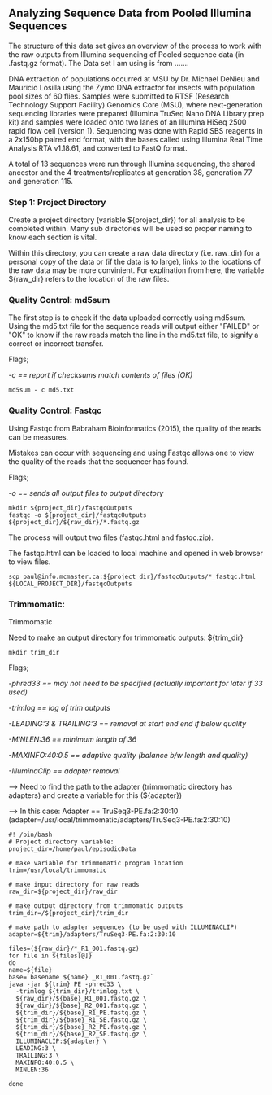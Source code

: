 ## Analyzing Sequence Data from Pooled Illumina Sequences

The structure of this data set gives an overview of the process to work with the raw outputs from Illumina sequencing of Pooled sequence data (in .fastq.gz format). The Data set I am using is from .......

DNA extraction of populations occurred at MSU by Dr. Michael DeNieu and Mauricio Losilla using the Zymo DNA extractor for insects with population pool sizes of 60 flies. Samples were submitted to RTSF (Research Technology Support Facility) Genomics Core (MSU), where next-generation sequencing libraries were prepared (Illumina TruSeq Nano DNA Library prep kit) and samples were loaded onto two lanes of an Illumina HiSeq 2500 rapid flow cell (version 1). Sequencing was done with Rapid SBS reagents in a 2x150bp paired end format, with the bases called using Illumina Real Time Analysis RTA v1.18.61, and converted to FastQ format. 

A total of 13 sequences were run through Illumina sequencing, the shared ancestor and the 4 treatments/replicates at generation 38, generation 77 and generation 115.

### Step 1: Project Directory

Create a project directory (variable ${project_dir}) for all analysis to be completed within. Many sub directories will be used so proper naming to know each section is vital.

Within this directory, you can create a raw data directory (i.e. raw_dir) for a personal copy of the data or (if the data is to large), links to the locations of the raw data may be more convinient. For explination from here, the variable ${raw_dir} refers to the location of the raw files.


### Quality Control: md5sum

The first step is to check if the data uploaded correctly using md5sum. Using the md5.txt file for the sequence reads will output either "FAILED" or "OK" to know if the raw reads match the line in the md5.txt file, to signify a correct or incorrect transfer.

Flags; 
  
  *-c == report if checksums match contents of files (OK)*
  
```
md5sum - c md5.txt
```

### Quality Control: Fastqc

Using Fastqc from Babraham Bioinformatics (2015), the quality of the reads can be measures. 

Mistakes can occur with sequencing and using Fastqc allows one to view the quality of the reads that the sequencer has found.


Flags;

  *-o == sends all output files to output directory*
  
```
mkdir ${project_dir}/fastqcOutputs
fastqc -o ${project_dir}/fastqcOutputs ${project_dir}/${raw_dir}/*.fastq.gz
```

The process will output two files (fastqc.html and fastqc.zip). 

The fastqc.html can be loaded to local machine and opened in web browser to view files.

```
scp paul@info.mcmaster.ca:${project_dir}/fastqcOutputs/*_fastqc.html ${LOCAL_PROJECT_DIR}/fastqcOutputs
```

### Trimmomatic:
Trimmomatic

Need to make an output directory for trimmomatic outputs: ${trim_dir}

```
mkdir trim_dir
```

Flags;
  
  *-phred33 == may not need to be specified (actually important for later if 33 used)*
  
  *-trimlog == log of trim outputs*
  
  *-LEADING:3 & TRAILING:3 == removal at start end end if below quality*
  
  *-MINLEN:36 == minimum length of 36*
  
  *-MAXINFO:40:0.5 == adaptive quality (balance b/w length and quality)*

  *-IlluminaClip == adapter removal*
   
   --> Need to find the path to the adapter (trimmomatic directory has adapters) and create a variable for this (${adapter}) 
   
   --> In this case: Adapter == TruSeq3-PE.fa:2:30:10 (adapter=/usr/local/trimmomatic/adapters/TruSeq3-PE.fa:2:30:10)

```
#! /bin/bash
# Project directory variable:
project_dir=/home/paul/episodicData

# make variable for trimmomatic program location
trim=/usr/local/trimmomatic

# make input directory for raw reads
raw_dir=${project_dir}/raw_dir

# make output directory from trimmomatic outputs
trim_dir=/${project_dir}/trim_dir

# make path to adapter sequences (to be used with ILLUMINACLIP)
adapter=${trim}/adapters/TruSeq3-PE.fa:2:30:10

files=(${raw_dir}/*_R1_001.fastq.gz)
for file in ${files[@]} 
do
name=${file}
base=`basename ${name} _R1_001.fastq.gz`
java -jar ${trim} PE -phred33 \
  -trimlog ${trim_dir}/trimlog.txt \
  ${raw_dir}/${base}_R1_001.fastq.gz \
  ${raw_dir}/${base}_R2_001.fastq.gz \
  ${trim_dir}/${base}_R1_PE.fastq.gz \
  ${trim_dir}/${base}_R1_SE.fastq.gz \
  ${trim_dir}/${base}_R2_PE.fastq.gz \
  ${trim_dir}/${base}_R2_SE.fastq.gz \
  ILLUMINACLIP:${adapter} \
  LEADING:3 \
  TRAILING:3 \
  MAXINFO:40:0.5 \
  MINLEN:36
  
done
```


